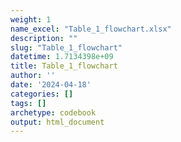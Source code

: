 ```yaml
---
weight: 1
name_excel: "Table_1_flowchart.xlsx"
description: ""
slug: "Table_1_flowchart"
datetime: 1.7134398e+09
title: Table_1_flowchart
author: ''
date: '2024-04-18'
categories: []
tags: []
archetype: codebook
output: html_document
---
```


<div class="tabcontent"></div>
